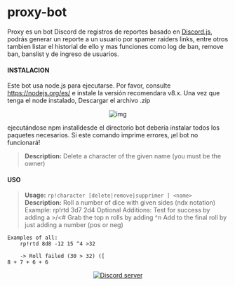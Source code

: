 # proxy-bot
Proxy es un bot Discord de registros de reportes basado en [Discord.js](https://discord.js.org/#/docs/main/stable/general/welcome), podrás generar un reporte a un usuario por spamer raiders links, entre otros tambien listar el historial de ello y mas funciones como log de ban, remove ban, banslist  y de ingreso de usuarios.

#### INSTALACION
Este bot usa node.js  para ejecutarse. Por favor, consulte https://nodejs.org/es/ e instale la versión recomendara v8.x.
Una vez que tenga el node instalado, Descargar el archivo .zip

<p align="center">
    <img src="https://i.imgur.com/EkRunBv.png" alt="img">
</p>

ejecutándose npm installdesde el directorio bot debería instalar todos los paquetes necesarios. Si este comando imprime errores, ¡el bot no funcionará!

>**Description:** Delete a character of the given name (you must be the owner)


#### USO
>**Usage:** `rp!character [delete|remove|supprimer
] <name>`
>**Description:** Roll a number of dice with given sides (ndx notation)
Example: rp!rtd 3d7 2d4
Optional Additions:
    Test for success by adding a >/<#
    Grab the top n rolls by adding ^n
    Add to the final roll by just adding a number (pos or neg)

    Examples of all:
        rp!rtd 8d8 -12 15 ^4 >32

        -> Roll failed (30 > 32) ([
    8 + 7 + 6 + 6


<p align="center">
  <a href="https://discord.gg/VxwER6t"><img src="https://discordapp.com/api/guilds/312846399731662850/widget.png?style=banner2" alt="Discord server"></a>
</p>
